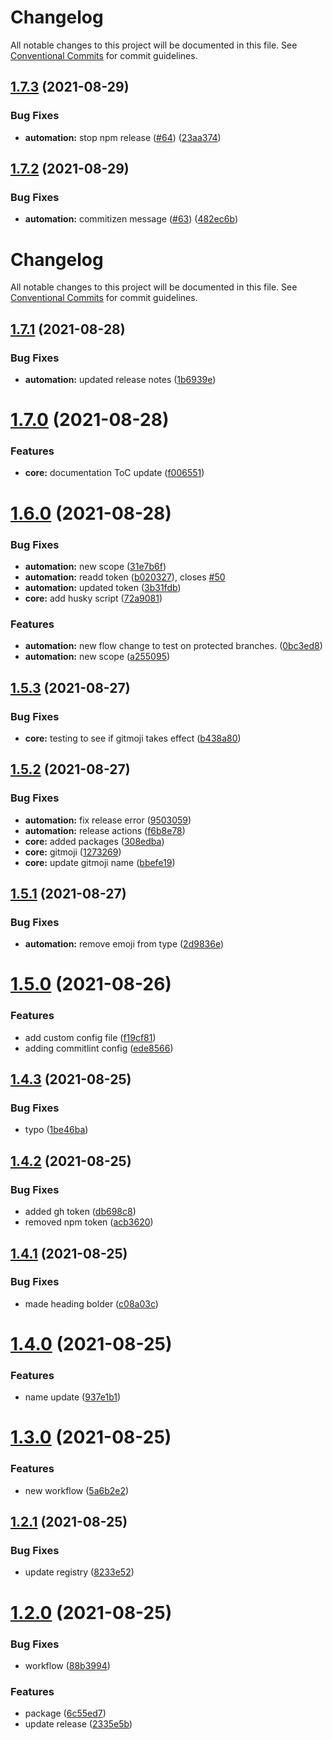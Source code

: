 # Changelog

All notable changes to this project will be documented in this file. See
[Conventional Commits](https://conventionalcommits.org) for commit guidelines.



## [1.7.3](https://github.com/PaleBluDot/github-training/compare/v1.7.2...v1.7.3) (2021-08-29)


### Bug Fixes

* **automation:** stop npm release ([#64](https://github.com/PaleBluDot/github-training/issues/64)) ([23aa374](https://github.com/PaleBluDot/github-training/commit/23aa3747e5525b6e0a771f7ad318ff2096a76861))

## [1.7.2](https://github.com/PaleBluDot/github-training/compare/v1.7.1...v1.7.2) (2021-08-29)


### Bug Fixes

* **automation:** commitizen message ([#63](https://github.com/PaleBluDot/github-training/issues/63)) ([482ec6b](https://github.com/PaleBluDot/github-training/commit/482ec6b4469b95b1e469c63714cd555a1676e8cc))

# Changelog

All notable changes to this project will be documented in this file. See
[Conventional Commits](https://conventionalcommits.org) for commit guidelines.



## [1.7.1](https://github.com/PaleBluDot/github-training/compare/v1.7.0...v1.7.1) (2021-08-28)


### Bug Fixes

* **automation:** updated release notes ([1b6939e](https://github.com/PaleBluDot/github-training/commit/1b6939e9c787cb9309f3d3ab0a1974f4037cedf9))

# [1.7.0](https://github.com/PaleBluDot/github-training/compare/v1.6.0...v1.7.0) (2021-08-28)


### Features

* **core:** documentation ToC update ([f006551](https://github.com/PaleBluDot/github-training/commit/f006551a2ed89d7c8715baee26321d0e01544034))

# [1.6.0](https://github.com/PaleBluDot/github-training/compare/v1.5.3...v1.6.0) (2021-08-28)


### Bug Fixes

* **automation:** new scope ([31e7b6f](https://github.com/PaleBluDot/github-training/commit/31e7b6f197a5049bdc216b79a1aa2c22e5a1b73d))
* **automation:** readd token ([b020327](https://github.com/PaleBluDot/github-training/commit/b02032761819868e1b6a0ffd0a2f41bcf52856dd)), closes [#50](https://github.com/PaleBluDot/github-training/issues/50)
* **automation:** updated token ([3b31fdb](https://github.com/PaleBluDot/github-training/commit/3b31fdb6d86e6575382fd023b528caad2d7f8859))
* **core:** add husky script ([72a9081](https://github.com/PaleBluDot/github-training/commit/72a9081ca46eeb13022d237bbf8e4975e37c9c5e))


### Features

* **automation:** new flow change to test on protected branches. ([0bc3ed8](https://github.com/PaleBluDot/github-training/commit/0bc3ed89ef66889c3a316aaf6e788385154c4085))
* **automation:** new scope ([a255095](https://github.com/PaleBluDot/github-training/commit/a25509535080a67e23f1247c276c5b3baf73d21c))

## [1.5.3](https://github.com/PaleBluDot/github-training/compare/v1.5.2...v1.5.3) (2021-08-27)


### Bug Fixes

* **core:** testing to see if gitmoji takes effect ([b438a80](https://github.com/PaleBluDot/github-training/commit/b438a803a2aaf956de2c50d9a82aec49eadbf13f))

## [1.5.2](https://github.com/PaleBluDot/github-training/compare/v1.5.1...v1.5.2) (2021-08-27)


### Bug Fixes

* **automation:** fix release error ([9503059](https://github.com/PaleBluDot/github-training/commit/9503059f10e463a2ff4dd3170fe74913d1dc142f))
* **automation:** release actions ([f6b8e78](https://github.com/PaleBluDot/github-training/commit/f6b8e7878b1c860311269f50abbd62a61043e133))
* **core:** added packages ([308edba](https://github.com/PaleBluDot/github-training/commit/308edba9d629c7e9c0373b3a106783a91ede3772))
* **core:** gitmoji ([1273269](https://github.com/PaleBluDot/github-training/commit/1273269001d326f77da1135da95542e225612d39))
* **core:** update gitmoji name ([bbefe19](https://github.com/PaleBluDot/github-training/commit/bbefe190dcd24cc1171526705b57e252e3a284f9))

## [1.5.1](https://github.com/PaleBluDot/github-training/compare/v1.5.0...v1.5.1) (2021-08-27)


### Bug Fixes

* **automation:** remove emoji from type ([2d9836e](https://github.com/PaleBluDot/github-training/commit/2d9836e2bbbc97a8be1f1680e80084c489089e37))

# [1.5.0](https://github.com/PaleBluDot/github-training/compare/v1.4.3...v1.5.0) (2021-08-26)

### Features

- add custom config file ([f19cf81](https://github.com/PaleBluDot/github-training/commit/f19cf811bf86974a0594b3f0f4ba76c143fa9ecd))
- adding commitlint config ([ede8566](https://github.com/PaleBluDot/github-training/commit/ede8566fe1ac07985a4311395ec2e8bfa338d8c1))

## [1.4.3](https://github.com/PaleBluDot/github-training/compare/v1.4.2...v1.4.3) (2021-08-25)

### Bug Fixes

- typo ([1be46ba](https://github.com/PaleBluDot/github-training/commit/1be46bab1eabb6b69f3ad376010594872e6fc6c6))

## [1.4.2](https://github.com/PaleBluDot/github-training/compare/v1.4.1...v1.4.2) (2021-08-25)

### Bug Fixes

- added gh token ([db698c8](https://github.com/PaleBluDot/github-training/commit/db698c8385cdccf879bcbacd18094aa690ad50a9))
- removed npm token ([acb3620](https://github.com/PaleBluDot/github-training/commit/acb362002bb28938eddbfb0a67c86658e09d09ea))

## [1.4.1](https://github.com/PaleBluDot/github-training/compare/v1.4.0...v1.4.1) (2021-08-25)

### Bug Fixes

- made heading bolder ([c08a03c](https://github.com/PaleBluDot/github-training/commit/c08a03c8c7bfd5e3d7aa856580f25cdd7ff30fb3))

# [1.4.0](https://github.com/PaleBluDot/github-training/compare/v1.3.0...v1.4.0) (2021-08-25)

### Features

- name update ([937e1b1](https://github.com/PaleBluDot/github-training/commit/937e1b182c78e4705a801398dc28039937bdc3b7))

# [1.3.0](https://github.com/PaleBluDot/github-training/compare/v1.2.1...v1.3.0) (2021-08-25)

### Features

- new workflow ([5a6b2e2](https://github.com/PaleBluDot/github-training/commit/5a6b2e292b1b30dbb0e1ffed8ed37bcac963de67))

## [1.2.1](https://github.com/PaleBluDot/github-training/compare/v1.2.0...v1.2.1) (2021-08-25)

### Bug Fixes

- update registry ([8233e52](https://github.com/PaleBluDot/github-training/commit/8233e523ceef813e500d4900d243078f9ef220e1))

# [1.2.0](https://github.com/PaleBluDot/github-training/compare/v1.1.0...v1.2.0) (2021-08-25)

### Bug Fixes

- workflow ([88b3994](https://github.com/PaleBluDot/github-training/commit/88b39946b3276141ff0d9e8b0a834ab96497b5fe))

### Features

- package ([6c55ed7](https://github.com/PaleBluDot/github-training/commit/6c55ed73f18e56210c9ca3eb733a3d723dcfd1e1))
- update release ([2335e5b](https://github.com/PaleBluDot/github-training/commit/2335e5b89b55cd00f2b7ec883244c376508907af))
